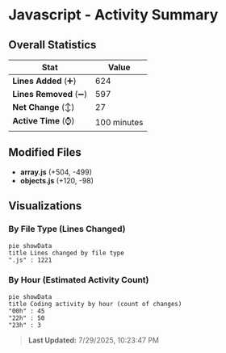 # Javascript - Activity Summary 

## Overall Statistics

| Stat                   | Value                                                             |
| ---------------------- | ----------------------------------------------------------------- |
| **Lines Added** (➕)   | 624                                          |
| **Lines Removed** (➖) | 597                                        |
| **Net Change** (↕)    | 27                |
| **Active Time** (⌚)   | 100 minutes |


## Modified Files
- **array.js** (+504, -499)
- **objects.js** (+120, -98)

## Visualizations

### By File Type (Lines Changed)

```mermaid
pie showData
title Lines changed by file type
".js" : 1221
```

### By Hour (Estimated Activity Count)

```mermaid
pie showData
title Coding activity by hour (count of changes)
"00h" : 45
"22h" : 50
"23h" : 3
```


> **Last Updated:** 7/29/2025, 10:23:47 PM